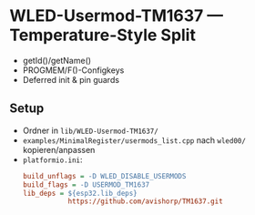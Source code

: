 # WLED-Usermod-TM1637 — Temperature-Style Split
- getId()/getName()
- PROGMEM/F()-Configkeys
- Deferred init & pin guards

## Setup
- Ordner in `lib/WLED-Usermod-TM1637/`
- `examples/MinimalRegister/usermods_list.cpp` nach `wled00/` kopieren/anpassen
- `platformio.ini`:
  ```ini
  build_unflags = -D WLED_DISABLE_USERMODS
  build_flags = -D USERMOD_TM1637
  lib_deps = ${esp32.lib_deps}
             https://github.com/avishorp/TM1637.git
  ```
